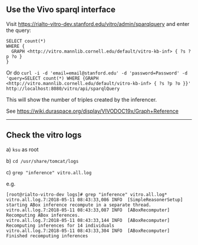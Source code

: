 ## Use the Vivo sparql interface 

Visit https://rialto-vitro-dev.stanford.edu/vitro/admin/sparqlquery and enter the query:

```sparql
SELECT count(*)
WHERE {
  GRAPH <http://vitro.mannlib.cornell.edu/default/vitro-kb-inf> { ?s ?p ?o }
}
```

Or do `curl -i -d 'email=email@stanford.edu' -d 'password=Password' -d 'query=SELECT count(*) WHERE {GRAPH <http://vitro.mannlib.cornell.edu/default/vitro-kb-inf> { ?s ?p ?o }}' http://localhost:8080/vitro/api/sparqlQuery`

This will show the number of triples created by the inferencer.

See https://wiki.duraspace.org/display/VIVODOC19x/Graph+Reference

***

## Check the vitro logs

  a) `ksu` as root 

  b) `cd /usr/share/tomcat/logs`

  c) `grep "inference" vitro.all.log`


e.g.
```
[root@rialto-vitro-dev logs]# grep "inference" vitro.all.log*
vitro.all.log.7:2018-05-11 08:43:33,086 INFO  [SimpleReasonerSetup] starting ABox inference recompute in a separate thread.
vitro.all.log.7:2018-05-11 08:43:33,087 INFO  [ABoxRecomputer] Recomputing ABox inferences.
vitro.all.log.7:2018-05-11 08:43:33,144 INFO  [ABoxRecomputer] Recomputing inferences for 14 individuals
vitro.all.log.7:2018-05-11 08:43:33,304 INFO  [ABoxRecomputer] Finished recomputing inferences
```